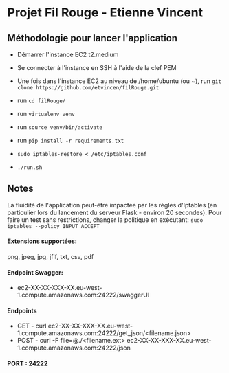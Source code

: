 # Projet Fil Rouge - Etienne Vincent

## Méthodologie pour lancer l'application

- Démarrer l'instance EC2 t2.medium
- Se connecter à l'instance en SSH à l'aide de la clef PEM
- Une fois dans l'instance EC2 au niveau de /home/ubuntu (ou ~), run `git clone https://github.com/etvincen/filRouge.git`
- run `cd filRouge/`
- run `virtualenv venv`
- run `source venv/bin/activate`
- run `pip install -r requirements.txt`

- `sudo iptables-restore < /etc/iptables.conf`
- `./run.sh`

## Notes

La fluidité de l'application peut-être impactée par les règles d'Iptables (en particulier lors du lancement du serveur Flask - environ 20 secondes). Pour faire un test sans restrictions, changer la politique en exécutant: `sudo iptables --policy INPUT ACCEPT`

#### Extensions supportées:
png, jpeg, jpg, jfif, txt, csv, pdf
#### Endpoint Swagger:
- ec2-XX-XX-XXX-XX.eu-west-1.compute.amazonaws.com:24222/swaggerUI
#### Endpoints 
- GET - curl ec2-XX-XX-XXX-XX.eu-west-1.compute.amazonaws.com:24222/get_json/<filename.json>
- POST - curl -F file=@./<filename.ext> ec2-XX-XX-XXX-XX.eu-west-1.compute.amazonaws.com:24222/json
#### PORT : 24222


